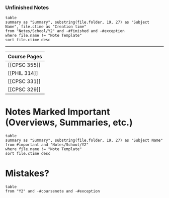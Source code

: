 ### Unfinished Notes
```dataview
table 
summary as "Summary", substring(file.folder, 19, 27) as "Subject Name", file.ctime as "Creation time"
from "Notes/School/Y2" and -#finished and -#exception
where file.name != "Note Template"
sort file.ctime desc
```
---

| Course Pages |
| ------------ |
| [[CPSC 355]] |
| [[PHIL 314]] |
| [[CPSC 331]] |
| [[CPSC 329]] |
# Notes Marked Important (Overviews, Summaries, etc.)
```dataview
table 
summary as "Summary", substring(file.folder, 19, 27) as "Subject Name"
from #important and "Notes/School/Y2"
where file.name != "Note Template"
sort file.ctime desc
```

# Mistakes?
```dataview
table
from "Y2" and -#coursenote and -#exception
```